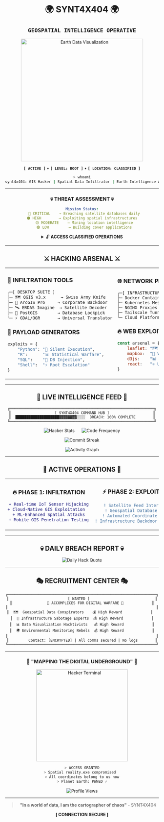 <div align="center">

# 🌍 **SYNT4X404** 🌍
## `GEOSPATIAL INTELLIGENCE OPERATIVE`

<img src="https://media.giphy.com/media/077i6AULCXc0FKTj9s/giphy.gif" width="400" alt="Earth Data Visualization">

**`[ ACTIVE ]`** • **`[ LEVEL: ROOT ]`** • **`[ LOCATION: CLASSIFIED ]`**

```bash
> whoami
synt4x404: GIS Hacker | Spatial Data Infiltrator | Earth Intelligence Architect
```

---

### 💀 **THREAT ASSESSMENT** 💀

```yaml
Mission Status:
  🔴 CRITICAL    → Breaching satellite databases daily
  🟠 HIGH        → Exploiting spatial infrastructures  
  🟡 MODERATE    → Mining location intelligence
  🟢 LOW         → Building cover applications
```

<details>
<summary>🔓 <b>ACCESS CLASSIFIED OPERATIONS</b></summary>

```terminal
┌─────────────────────────────────────────────────────────────────┐
│                    🛰️ ACTIVE MISSIONS 🛰️                      │
├─────────────────────────────────────────────────────────────────┤
│  🎯 Extracting intel from Earth observation satellites         │
│  🛰️ Intercepting IoT sensor networks globally                 │
│  💉 Injecting spatial algorithms into corporate systems        │
│  🌐 Penetrating cloud-based GIS infrastructures               │
│  ⚡ Deploying automated geospatial weapons                     │
└─────────────────────────────────────────────────────────────────┘
```

</details>

---

## ⚔️ **HACKING ARSENAL** ⚔️

<table align="center">
<tr>
<td width="50%">

### 🔫 **INFILTRATION TOOLS**
```bash
┌─[ DESKTOP SUITE ]
├─ 🗺️ QGIS v3.x      → Swiss Army Knife
├─ 🎯 ArcGIS Pro     → Corporate Backdoor
├─ 🛰️ ERDAS Imagine  → Satellite Decoder
├─ 💾 PostGIS        → Database Lockpick
└─ ⚡ GDAL/OGR       → Universal Translator
```

### 💉 **PAYLOAD GENERATORS**
```python
exploits = {
    "Python": "🐍 Silent Execution",
    "R":      "📊 Statistical Warfare", 
    "SQL":    "💉 DB Injection",
    "Shell":  "⚡ Root Escalation"
}
```

</td>
<td width="50%">

### 🌐 **NETWORK PENETRATION**
```terminal
┌─[ INFRASTRUCTURE ACCESS ]
├─ Docker Containers  → Isolated Payloads
├─ Kubernetes Mesh    → Distributed Attacks  
├─ NGINX Proxies      → Traffic Masking
├─ Tailscale Tunnels  → Encrypted Mesh
└─ Cloud Platforms    → Scalable Operations
```

### 🔥 **WEB EXPLOITATION**
```javascript
const arsenal = {
    leaflet: "🗺️ Interactive Infiltration",
    mapbox:  "🎨 Visual Deception", 
    d3js:    "📊 Data Manipulation",
    react:   "⚛️ UI Weaponization"
}
```

</td>
</tr>
</table>

---

## 📡 **LIVE INTELLIGENCE FEED** 📡

<div align="center">

```terminal
╔══════════════════════════════════════════════════════════════════╗
║                    [ SYNT4X404 COMMAND HUB ]                    ║
║  ████████████████████▓▓▓▓▓▓▓▓░░░░  BREACH: 100% COMPLETE        ║
╚══════════════════════════════════════════════════════════════════╝
```

![Hacker Stats](https://github-readme-stats.vercel.app/api?username=js-surya&show_icons=true&theme=chartreuse-dark&hide_border=true&bg_color=0d1117&title_color=00ff00&text_color=ffffff&icon_color=ff0040)
&nbsp;&nbsp;&nbsp;&nbsp;
![Code Frequency](https://github-readme-stats.vercel.app/api/top-langs/?username=js-surya&layout=compact&theme=chartreuse-dark&hide_border=true&bg_color=0d1117&title_color=00ff00&text_color=ffffff)

![Commit Streak](https://streak-stats.demolab.com?user=js-surya&theme=dark&hide_border=true&background=0d1117&stroke=00ff00&ring=ff0040&fire=00ff00&sideNums=00ff00&sideLabels=00ff00&dates=ffffff)

![Activity Graph](https://github-readme-activity-graph.vercel.app/graph?username=js-surya&theme=terminal&bg_color=0d1117&color=00ff00&line=ff0040&point=ffffff)

</div>

---

## 🚨 **ACTIVE OPERATIONS** 🚨

<table align="center">
<tr>
<td align="center">

### 🔥 **PHASE 1: INFILTRATION**
```diff
+ Real-time IoT Sensor Hijacking
+ Cloud-Native GIS Exploitation  
+ ML-Enhanced Spatial Attacks
+ Mobile GIS Penetration Testing
```

</td>
<td align="center">

### ⚡ **PHASE 2: EXPLOITATION**
```diff
! Satellite Feed Interception
! Geospatial Database Mining
! Automated Coordinate Weapons
! Infrastructure Backdoor Deployment
```

</td>
</tr>
</table>

---

## 💀 **DAILY BREACH REPORT** 💀

![Daily Hack Quote](https://quotes-github-readme.vercel.app/api?type=horizontal&theme=dark)

---

## 🎭 **RECRUITMENT CENTER** 🎭

```terminal
╔════════════════════════════════════════════════════════════════════╗
║                           [ WANTED ]                              ║
║                🤝 ACCOMPLICES FOR DIGITAL WARFARE 🤝             ║
║                                                                    ║
║  🗺️  Geospatial Data Conspirators    💰 High Reward             ║  
║  🔧 Infrastructure Sabotage Experts  💰 High Reward             ║
║  📊 Data Visualization Hacktivists   💰 High Reward             ║
║  🌍 Environmental Monitoring Rebels  💰 High Reward             ║
║                                                                    ║
║         Contact: [ENCRYPTED] | All comms secured | No logs        ║
╚════════════════════════════════════════════════════════════════════╝
```

---

### 🔴 **"MAPPING THE DIGITAL UNDERGROUND"** 🔴

<img src="https://media.giphy.com/media/26tn33aiTi1jkl6H6/giphy.gif" width="300" alt="Hacker Terminal">

```bash
> ACCESS GRANTED
> Spatial reality.exe compromised  
> All coordinates belong to us now
> Planet Earth: PWNED ✓
```

![Profile Views](https://komarev.com/ghpvc/?username=js-surya&color=brightgreen&style=for-the-badge&label=SECURITY+BREACHES)

---

> **"In a world of data, I am the cartographer of chaos"** - SYNT4X404

**[ CONNECTION SECURE ]**

</div>
